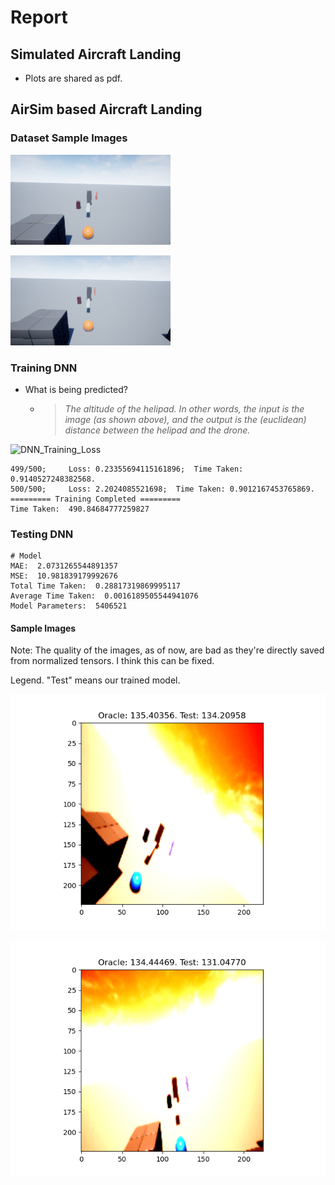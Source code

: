 # Report

## Simulated Aircraft Landing

* Plots are shared as pdf.

## AirSim based Aircraft Landing

### Dataset Sample Images

![img_SimpleFlight__0_1643524092211561000](img_SimpleFlight__0_1643524092211561000.png)

![img_SimpleFlight__0_1643524091878130000](img_SimpleFlight__0_1643524091878130000.png)

### Training DNN

* What is being predicted?

  * > _The altitude of the helipad. In other words, the input is the image (as shown above), and the output is the (euclidean) distance between the helipad and the drone._

![DNN_Training_Loss](/home/bineet.local/MyResearch/CloudOffloading_NoIID/Cloud_Offloading_NoIID/output/AircraftLanding/DNN_Training_Loss.png)

```shell
499/500;	 Loss: 0.23355694115161896;	 Time Taken: 0.9140527248382568.
500/500;	 Loss: 2.2024085521698;	 Time Taken: 0.9012167453765869.
========= Training Completed =========
Time Taken:  490.84684777259827
```

### Testing DNN

```shell
# Model
MAE:  2.0731265544891357
MSE:  10.981839179992676
Total Time Taken:  0.28817319869995117
Average Time Taken:  0.0016189505544941076
Model Parameters:  5406521
```

#### Sample Images

Note: The quality of the images, as of now, are bad as they're directly saved from normalized tensors. I think this can be fixed.

Legend. "Test" means our trained model.

![img10](img10.png)

![img11](img11.png)